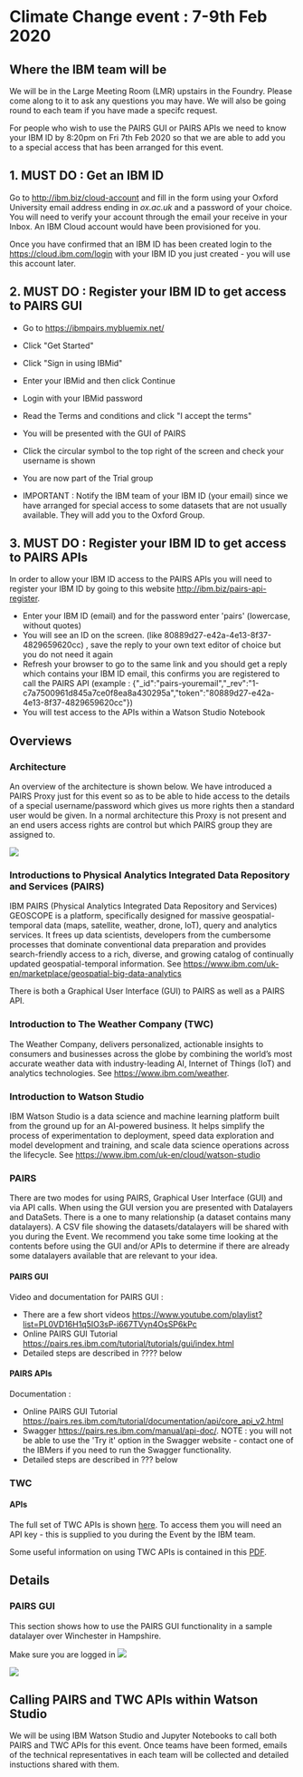 # Climate Change event : 7-9th Feb 2020

## Where the IBM team will be

We will be in the Large Meeting Room (LMR) upstairs in the Foundry.  Please come along to it to ask any questions you may have.  We will also be going round to each team if you have made a specifc request.

For people who wish to use the PAIRS GUI or PAIRS APIs we need to know your IBM ID by 8:20pm on Fri 7th Feb 2020 so that we are able to add you to a special access that has been arranged for this event.

## 1. MUST DO : Get an IBM ID

Go to http://ibm.biz/cloud-account and fill in the form using your Oxford University email address ending in *ox.ac.uk* and a password of your choice. You will need to verify your account through the email your receive in your Inbox.  An IBM Cloud account would have been provisioned for you.

Once you have confirmed that an IBM ID has been created login to the https://cloud.ibm.com/login with your IBM ID you just created - you will use this account later.

## 2. MUST DO : Register your IBM ID to get access to PAIRS GUI

- Go to https://ibmpairs.mybluemix.net/
- Click "Get Started"
- Click "Sign in using IBMid"
- Enter your IBMid and then click Continue
- Login with your IBMid password
- Read the Terms and conditions and click "I accept the terms"
- You will be presented with the GUI of PAIRS
- Click the circular symbol to the top right of the screen and check your username is shown
- You are now part of the Trial group

- IMPORTANT : Notify the IBM team of your IBM ID (your email) since we have arranged for special access to some datasets that are not usually available.  They will add you to the Oxford Group.

## 3. MUST DO : Register your IBM ID to get access to PAIRS APIs

In order to allow your IBM ID access to the PAIRS APIs you will need to register your IBM ID by going to this website http://ibm.biz/pairs-api-register.  

- Enter your IBM ID (email) and for the password enter 'pairs' (lowercase, without quotes)
- You will see an ID on the screen. (like 80889d27-e42a-4e13-8f37-4829659620cc) , save the reply to your own text editor of choice but you do not need it again
- Refresh your browser to go to the same link and you should get a reply which contains your IBM ID email, this confirms you are registered to call the PAIRS API (example : {"_id":"pairs-youremail","_rev":"1-c7a7500961d845a7ce0f8ea8a430295a","token":"80889d27-e42a-4e13-8f37-4829659620cc"})
- You will test access to the APIs within a Watson Studio Notebook

## Overviews

### Architecture

An overview of the architecture is shown below. We have introduced a PAIRS Proxy just for this event so as to be able to hide access to the details of a special username/password which gives us more rights then a standard user would be given.  In a normal architecture this Proxy is not present and an end users access rights are control but which PAIRS group they are assigned to.

![](https://github.com/kwiatks/climate-change-setup-oxford/blob/master/images/ox-architecture.png)

### Introductions to Physical Analytics Integrated Data Repository and Services (PAIRS)

IBM PAIRS (Physical Analytics Integrated Data Repository and Services) GEOSCOPE is a platform, specifically designed for massive geospatial-temporal data (maps, satellite, weather, drone, IoT), query and analytics services. It frees up data scientists, developers from the cumbersome processes that dominate conventional data preparation and provides search-friendly access to a rich, diverse, and growing catalog of continually updated geospatial-temporal information.  See https://www.ibm.com/uk-en/marketplace/geospatial-big-data-analytics

There is both a Graphical User Interface (GUI) to PAIRS as well as a PAIRS API.

### Introduction to The Weather Company (TWC)

The Weather Company, delivers personalized, actionable insights to consumers and businesses across the globe by combining the world’s most accurate weather data with industry-leading AI, Internet of Things (IoT) and analytics technologies. See https://www.ibm.com/weather.

### Introduction to Watson Studio

IBM Watson Studio is a data science and machine learning platform built from the ground up for an AI-powered business. It helps simplify the process of experimentation to deployment, speed data exploration and model development and training, and scale data science operations across the lifecycle.  See https://www.ibm.com/uk-en/cloud/watson-studio

### PAIRS

There are two modes for using PAIRS, Graphical User Interface (GUI) and via API calls.  When using the GUI version you are presented with Datalayers and DataSets.  There is a one to many relationship (a dataset contains many datalayers). A CSV file showing the datasets/datalayers will be shared with you during the Event.  We recommend you take some time looking at the contents before using the GUI and/or APIs to determine if there are already some datalayers available that are relevant to your idea.

#### PAIRS GUI

Video and documentation for PAIRS GUI :

- There are a few short videos https://www.youtube.com/playlist?list=PL0VD16H1q5IO3sP-i667TVyn4OsSP6kPc
- Online PAIRS GUI Tutorial https://pairs.res.ibm.com/tutorial/tutorials/gui/index.html
- Detailed steps are described in ???? below

#### PAIRS APIs

Documentation :
-  Online PAIRS GUI Tutorial https://pairs.res.ibm.com/tutorial/documentation/api/core_api_v2.html
- Swagger https://pairs.res.ibm.com/manual/api-doc/.  NOTE : you will not be able to use the 'Try it' option in the Swagger website - contact one of the IBMers if you need to run the Swagger functionality.
- Detailed steps are described in ??? below

### TWC

#### APIs
The full set of TWC APIs is shown [here](https://docs.google.com/document/d/15Ru_3wdMgpbM4aOCm-4qNAnRfjx2w-Ruw3lnr8Hnodk/edit).  To access them you will need an API key - this is supplied to you during the Event by the IBM team.

Some useful information on using TWC APIs is contained in this [PDF](https://github.com/kwiatks/climate-change-setup-oxford/blob/master/TWC%20Data%20Package%20Summary.pdf).

## Details

### PAIRS GUI

This section shows how to use the PAIRS GUI functionality in a sample datalayer over Winchester in Hampshire.

Make sure you are logged in
![](https://github.com/kwiatks/climate-change-setup-oxford/blob/master/images/p-gui-001.png)

![](../blob/master/images/p-gui-002.png)

















## Calling PAIRS and TWC APIs within Watson Studio

We will be using IBM Watson Studio and Jupyter Notebooks to call both PAIRS and TWC APIs for this event.  Once teams have been formed, emails of the technical representatives in each team will be collected and detailed instuctions shared with them.


